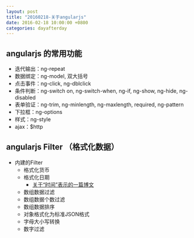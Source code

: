 ```yaml
---
layout: post
title: "20160218-关于angularjs"
date: 2016-02-18 10:00:00 +0800
categories: dayafterday
---
```


## angularjs 的常用功能

* 迭代输出：ng-repeat
* 数据绑定：ng-model, 双大括号
* 点击事件：ng-click, ng-dblclick
* 条件判断：ng-switch on, ng-switch-when, ng-if, ng-show, ng-hide, ng-disabled
* 表单验证：ng-trim, ng-minlength, ng-maxlength, required, ng-pattern
* 下拉框：ng-options
* 样式：ng-style
* ajax：$http

## angularjs Filter （格式化数据）

* 内建的Filter
    * 格式化货币
    * 格式化日期
        * [关于“时间”表示的一篇博文](https://segmentfault.com/a/1190000004292140?from=singlemessage&isappinstalled=0#rd)
    * 数组数据过滤
    * 数组数据个数过滤
    * 数组数据排序
    * 对象格式化为标准JSON格式
    * 字母大小写转换
    * 数字过滤
